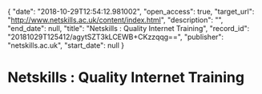 {
  "date": "2018-10-29T12:54:12.981002", 
  "open_access": true, 
  "target_url": "http://www.netskills.ac.uk/content/index.html", 
  "description": "", 
  "end_date": null, 
  "title": "Netskills : Quality Internet Training", 
  "record_id": "20181029T125412/agytSZT3kLCEWB+CKzzqqg==", 
  "publisher": "netskills.ac.uk", 
  "start_date": null
}

# Netskills : Quality Internet Training

